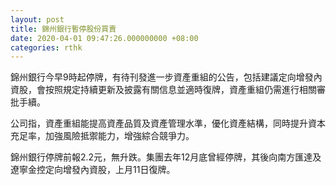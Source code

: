 ```yaml
---
layout: post
title: 錦州銀行暫停股份買賣
date: 2020-04-01 09:47:26.000000000 +08:00
categories: rthk
---
```


錦州銀行今早9時起停牌，有待刊發進一步資產重組的公告，包括建議定向增發內資股，會按照規定持續更新及披露有關信息並適時復牌，資產重組仍需進行相關審批手續。

公司指，資產重組能提高資產品質及資產管理水準，優化資產結構，同時提升資本充足率，加強風險抵禦能力，增強綜合競爭力。

錦州銀行停牌前報2.2元，無升跌。集團去年12月底曾經停牌，其後向南方匯達及遼寧金控定向增發內資股，上月11日復牌。

